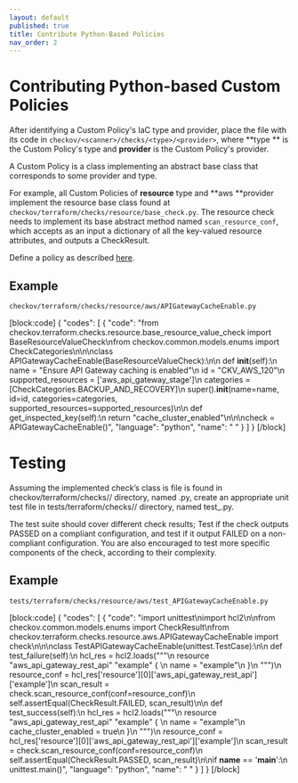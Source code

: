 ```yaml
---
layout: default
published: true
title: Contribute Python-Based Policies
nav_order: 2
---
```


# Contributing Python-based Custom Policies

After identifying a Custom Policy's IaC type and provider, place the file with its code in `checkov/<scanner>/checks/<type>/<provider>`, where **type ** is the Custom Policy's type and **provider** is the Custom Policy's provider.

A Custom Policy is a class implementing an abstract base class that corresponds to some provider and type.

For example, all Custom Policies of **resource** type and **aws **provider implement the resource base class found at `checkov/terraform/checks/resource/base_check.py`. The resource check needs to implement its base abstract method named `scan_resource_conf`, which accepts as an input a dictionary of all the key-valued resource attributes, and outputs a CheckResult.

Define a policy as described [here](https://www.checkov.io/3.Custom%20Policies/Python%20Custom%20Policies.html).

## Example
`checkov/terraform/checks/resource/aws/APIGatewayCacheEnable.py`

[block:code]
{
  "codes": [
    {
      "code": "from checkov.terraform.checks.resource.base_resource_value_check import BaseResourceValueCheck\nfrom checkov.common.models.enums import CheckCategories\n\n\nclass APIGatewayCacheEnable(BaseResourceValueCheck):\n\n    def __init__(self):\n        name = \"Ensure API Gateway caching is enabled\"\n        id = \"CKV_AWS_120\"\n        supported_resources = ['aws_api_gateway_stage']\n        categories = [CheckCategories.BACKUP_AND_RECOVERY]\n        super().__init__(name=name, id=id, categories=categories, supported_resources=supported_resources)\n\n    def get_inspected_key(self):\n        return \"cache_cluster_enabled\"\n\n\ncheck = APIGatewayCacheEnable()",
      "language": "python",
      "name": " "
    }
  ]
}
[/block]

# Testing

Assuming the implemented check’s class is file is found in checkov/terraform/checks/<type>/<provider> directory, named <ClassName>.py, create an appropriate unit test file in tests/terraform/checks/<type>/<provider> directory, named test_<ClassName>.py.

The test suite should cover different check results; Test if the check outputs PASSED on a compliant configuration, and test if it output FAILED on a non-compliant configuration. You are also encouraged to test more specific components of the check, according to their complexity.


## Example

`tests/terraform/checks/resource/aws/test_APIGatewayCacheEnable.py`

[block:code]
{
  "codes": [
    {
      "code": "import unittest\nimport hcl2\n\nfrom checkov.common.models.enums import CheckResult\nfrom checkov.terraform.checks.resource.aws.APIGatewayCacheEnable import check\n\n\nclass TestAPIGatewayCacheEnable(unittest.TestCase):\n\n    def test_failure(self):\n        hcl_res = hcl2.loads(\"\"\"\n                    resource \"aws_api_gateway_rest_api\" \"example\" {                    \n                      name = \"example\"\n                    }\n                \"\"\")\n        resource_conf = hcl_res['resource'][0]['aws_api_gateway_rest_api']['example']\n        scan_result = check.scan_resource_conf(conf=resource_conf)\n        self.assertEqual(CheckResult.FAILED, scan_result)\n\n    def test_success(self):\n        hcl_res = hcl2.loads(\"\"\"\n                    resource \"aws_api_gateway_rest_api\" \"example\" {                    \n                      name                  = \"example\"\n                      cache_cluster_enabled = true\n                    }\n                \"\"\")\n        resource_conf = hcl_res['resource'][0]['aws_api_gateway_rest_api']['example']\n        scan_result = check.scan_resource_conf(conf=resource_conf)\n        self.assertEqual(CheckResult.PASSED, scan_result)\n\nif __name__ == '__main__':\n    unittest.main()",
      "language": "python",
      "name": " "
    }
  ]
}
[/block]
